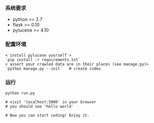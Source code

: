 ### 系统要求
* python >= 2.7
* flask >= 0.10
* pylucene >= 4.10

### 配置环境

    < install pylucene yourself >    
    `pip install -r requirements.txt`
    < assert your crawled data are in their places (see manage.py)>
    `python manage.py --init`   # create index
    
### 运行
    
    python run.py

    # visit 'localhost:5000' in your browser
    # you should see 'hello world'

    # Now you can start coding! Enjoy it.

